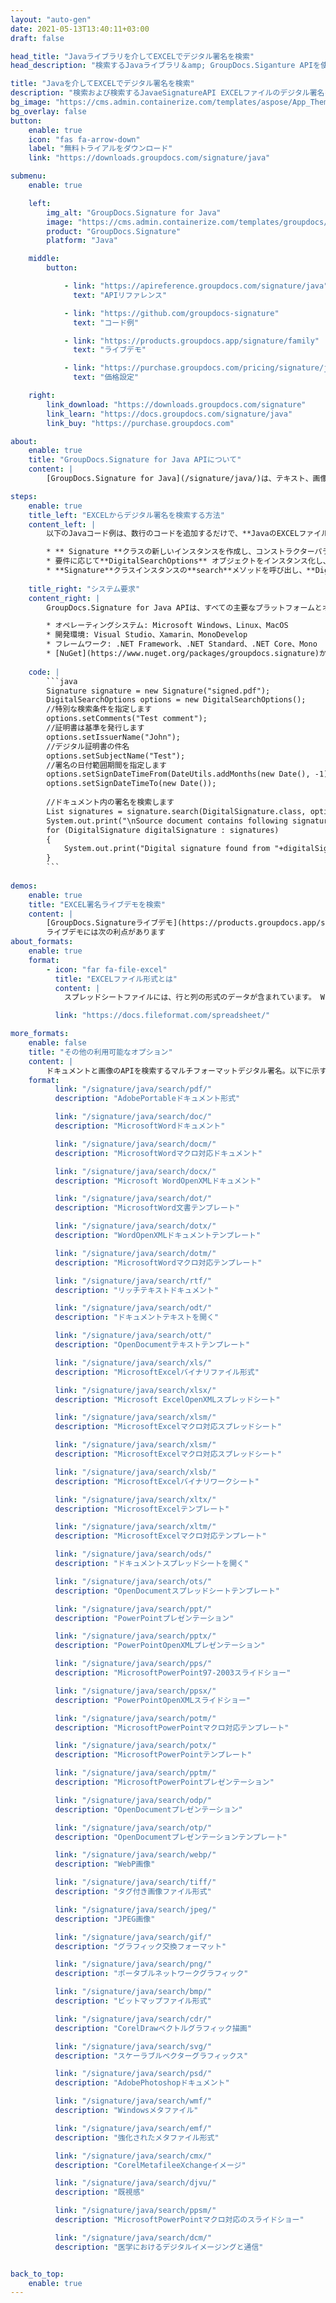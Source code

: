 ```yaml
---
layout: "auto-gen"
date: 2021-05-13T13:40:11+03:00
draft: false

head_title: "Javaライブラリを介してEXCELでデジタル署名を検索"
head_description: "検索するJavaライブラリ＆amp; GroupDocs.Siganture APIを使用してEXCELファイルのデジタル署名を検証します-画像、バーコード、QRコード、スタンプ、テキスト、光学および光学を操作します。デジタル署名されたドキュメントからのメタデータ署名."

title: "Javaを介してEXCELでデジタル署名を検索"
description: "検索および検索するJavaeSignatureAPI EXCELファイルのデジタル署名を検証します。画像、バーコード、QRコード、スタンプ、テキスト、オプティカル、オプティカルを操作します。デジタル署名されたドキュメントからのメタデータ署名."
bg_image: "https://cms.admin.containerize.com/templates/aspose/App_Themes/V3/images/bg/header1.png"
bg_overlay: false
button:
    enable: true
    icon: "fas fa-arrow-down"
    label: "無料トライアルをダウンロード"
    link: "https://downloads.groupdocs.com/signature/java"

submenu:
    enable: true

    left:
        img_alt: "GroupDocs.Signature for Java"
        image: "https://cms.admin.containerize.com/templates/groupdocs/images/product-logos/90x90-noborder/groupdocs-signature-java.png"
        product: "GroupDocs.Signature"
        platform: "Java"

    middle:
        button:

            - link: "https://apireference.groupdocs.com/signature/java"
              text: "APIリファレンス"

            - link: "https://github.com/groupdocs-signature"
              text: "コード例"

            - link: "https://products.groupdocs.app/signature/family"
              text: "ライブデモ"

            - link: "https://purchase.groupdocs.com/pricing/signature/java"
              text: "価格設定"

    right:
        link_download: "https://downloads.groupdocs.com/signature"
        link_learn: "https://docs.groupdocs.com/signature/java"
        link_buy: "https://purchase.groupdocs.com"

about:
    enable: true
    title: "GroupDocs.Signature for Java APIについて"
    content: |
        [GroupDocs.Signature for Java](/signature/java/)は、テキスト、画像、バーコード、スタンプ、フォームフィールド、QRコード、メタデータなどのさまざまな署名署名タイプを使用してドキュメントにデジタル署名する高度なJavaeSignatureライブラリです。ほんの数行のコードを追加するだけで、PDF、Microsoft Word、Excelワークシート、PowerPointプレゼンテーション、Adobe Photoshop、メタファイル、および画像ファイル形式内のデジタル署名を表示、作成、編集、検証、削除、および検索する機能をJavaアプリケーションに提供します。 e-signature APIは、要件に応じて署名プロパティをカスタマイズするための追加機能もサポートしています。

steps:
    enable: true
    title_left: "EXCELからデジタル署名を検索する方法"
    content_left: |
        以下のJavaコード例は、数行のコードを追加するだけで、**JavaのEXCELファイル内のデジタル署名を検索**する手順を明確に示しています。

        * ** Signature **クラスの新しいインスタンスを作成し、コンストラクターパラメーターとしてソースドキュメントパスを渡します。
        * 要件に応じて**DigitalSearchOptions** オブジェクトをインスタンス化し、検索オプションを指定します。
        * **Signature**クラスインスタンスの**search**メソッドを呼び出し、**DigitalSearchOptions**を渡します。
        
    title_right: "システム要求"
    content_right: |
        GroupDocs.Signature for Java APIは、すべての主要なプラットフォームとオペレーティングシステムでサポートされています。以下のコードを実行する前に、システムに次の前提条件がインストールされていることを確認してください。

        * オペレーティングシステム: Microsoft Windows、Linux、MacOS
        * 開発環境: Visual Studio、Xamarin、MonoDevelop
        * フレームワーク: .NET Framework、.NET Standard、.NET Core、Mono
        * [NuGet](https://www.nuget.org/packages/groupdocs.signature)から最新バージョンのGroupDocs.SignatureforJavaをダウンロードします。
        
    code: |
        ```java
        Signature signature = new Signature("signed.pdf");
        DigitalSearchOptions options = new DigitalSearchOptions();
        //特別な検索条件を指定します
        options.setComments("Test comment");
        //証明書は基準を発行します
        options.setIssuerName("John");
        //デジタル証明書の件名
        options.setSubjectName("Test");
        //署名の日付範囲期間を指定します
        options.setSignDateTimeFrom(DateUtils.addMonths(new Date(), -1));
        options.setSignDateTimeTo(new Date());
         
        //ドキュメント内の署名を検索します
        List signatures = signature.search(DigitalSignature.class, options);
        System.out.print("\nSource document contains following signatures.");
        for (DigitalSignature digitalSignature : signatures)
        {
            System.out.print("Digital signature found from "+digitalSignature.getSignTime()+" with validation flag "+digitalSignature.isValid()+". Certificate SN "+ digitalSignature.getCertificate().getType());
        }
        ```
        
demos:
    enable: true
    title: "EXCEL署名ライブデモを検索"
    content: |
        [GroupDocs.Signatureライブデモ](https://products.groupdocs.app/signature/family)サイトにアクセスして、今すぐEXCELファイルの電子署名を追加してください。
        ライブデモには次の利点があります
about_formats:
    enable: true
    format:
        - icon: "far fa-file-excel"
          title: "EXCELファイル形式とは"
          content: |
            スプレッドシートファイルには、行と列の形式のデータが含まれています。 WindowsとMacOSオペレーティングシステムの両方で利用できるようになったMicrosoftExcelなどのスプレッドシートソフトウェアアプリケーションを使用して、このようなファイルを開いたり、表示したり、編集したりできます。同様に、Googleスプレッドシートは、どのWebブラウザからでも機能する無料のオンラインスプレッドシート作成および編集ツールです。スプレッドシートファイルは、いくつかの異なるファイル形式で保存でき、それぞれが一意の表現のために異なるファイル拡張子を持っています。データは、テキスト文字列、数値、日付、通貨などのプレーンな形式で、または参照されるセルの値が変更されたときにセルの値を変更する数式として、セルに格納されます。一般的なスプレッドシートのファイル拡張子とそのファイル形式には、XLSX（Microsoft Excel Open XML Spreadsheet）、ODS（OpenDocument Spreadsheet）、XLS（Microsoft Excel Binary File Format）が含まれます。 EXCELファイル形式の詳細

          link: "https://docs.fileformat.com/spreadsheet/"

more_formats:
    enable: false
    title: "その他の利用可能なオプション"
    content: |
        ドキュメントと画像のAPIを検索するマルチフォーマットデジタル署名。以下に示すように、一般的なファイル形式のいくつかから署名を検索します。
    format: 
          link: "/signature/java/search/pdf/"
          description: "AdobePortableドキュメント形式"

          link: "/signature/java/search/doc/"
          description: "MicrosoftWordドキュメント"

          link: "/signature/java/search/docm/"
          description: "MicrosoftWordマクロ対応ドキュメント"

          link: "/signature/java/search/docx/"
          description: "Microsoft WordOpenXMLドキュメント"

          link: "/signature/java/search/dot/"
          description: "MicrosoftWord文書テンプレート"

          link: "/signature/java/search/dotx/"
          description: "WordOpenXMLドキュメントテンプレート"

          link: "/signature/java/search/dotm/"
          description: "MicrosoftWordマクロ対応テンプレート"

          link: "/signature/java/search/rtf/"
          description: "リッチテキストドキュメント"

          link: "/signature/java/search/odt/"
          description: "ドキュメントテキストを開く"

          link: "/signature/java/search/ott/"
          description: "OpenDocumentテキストテンプレート"

          link: "/signature/java/search/xls/"
          description: "MicrosoftExcelバイナリファイル形式"

          link: "/signature/java/search/xlsx/"
          description: "Microsoft ExcelOpenXMLスプレッドシート"

          link: "/signature/java/search/xlsm/"
          description: "MicrosoftExcelマクロ対応スプレッドシート"

          link: "/signature/java/search/xlsm/"
          description: "MicrosoftExcelマクロ対応スプレッドシート"

          link: "/signature/java/search/xlsb/"
          description: "MicrosoftExcelバイナリワークシート"

          link: "/signature/java/search/xltx/"
          description: "MicrosoftExcelテンプレート"

          link: "/signature/java/search/xltm/"
          description: "MicrosoftExcelマクロ対応テンプレート"

          link: "/signature/java/search/ods/"
          description: "ドキュメントスプレッドシートを開く"

          link: "/signature/java/search/ots/"
          description: "OpenDocumentスプレッドシートテンプレート"

          link: "/signature/java/search/ppt/"
          description: "PowerPointプレゼンテーション"

          link: "/signature/java/search/pptx/"
          description: "PowerPointOpenXMLプレゼンテーション"

          link: "/signature/java/search/pps/"
          description: "MicrosoftPowerPoint97-2003スライドショー"

          link: "/signature/java/search/ppsx/"
          description: "PowerPointOpenXMLスライドショー"

          link: "/signature/java/search/potm/"
          description: "MicrosoftPowerPointマクロ対応テンプレート"

          link: "/signature/java/search/potx/"
          description: "MicrosoftPowerPointテンプレート"

          link: "/signature/java/search/pptm/"
          description: "MicrosoftPowerPointプレゼンテーション"

          link: "/signature/java/search/odp/"
          description: "OpenDocumentプレゼンテーション"

          link: "/signature/java/search/otp/"
          description: "OpenDocumentプレゼンテーションテンプレート"

          link: "/signature/java/search/webp/"
          description: "WebP画像"

          link: "/signature/java/search/tiff/"
          description: "タグ付き画像ファイル形式"

          link: "/signature/java/search/jpeg/"
          description: "JPEG画像"

          link: "/signature/java/search/gif/"
          description: "グラフィック交換フォーマット"

          link: "/signature/java/search/png/"
          description: "ポータブルネットワークグラフィック"

          link: "/signature/java/search/bmp/"
          description: "ビットマップファイル形式"

          link: "/signature/java/search/cdr/"
          description: "CorelDrawベクトルグラフィック描画"

          link: "/signature/java/search/svg/"
          description: "スケーラブルベクターグラフィックス"

          link: "/signature/java/search/psd/"
          description: "AdobePhotoshopドキュメント"

          link: "/signature/java/search/wmf/"
          description: "Windowsメタファイル"

          link: "/signature/java/search/emf/"
          description: "強化されたメタファイル形式"

          link: "/signature/java/search/cmx/"
          description: "CorelMetafileeXchangeイメージ"

          link: "/signature/java/search/djvu/"
          description: "既視感"

          link: "/signature/java/search/ppsm/"
          description: "MicrosoftPowerPointマクロ対応のスライドショー"

          link: "/signature/java/search/dcm/"
          description: "医学におけるデジタルイメージングと通信"


back_to_top:
    enable: true
---
```

